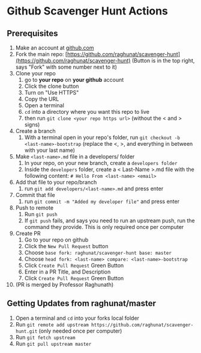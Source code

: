 # Github Scavenger Hunt Actions

## Prerequisites
1. Make an account at [github.com](https://github.com)
2. Fork the main repo: [https://github.com/raghunat/scavenger-hunt](https://github.com/raghunat/scavenger-hunt) (Button is in the top right, says "Fork" with some number next to it)
3. Clone your repo
	1. go to **your repo** on **your github** account
	2. Click the clone button
	3. Turn on "Use HTTPS"
	4. Copy the URL
	5. Open a terminal
	6. `cd` into a directory where you want this repo to live
	7. then run `git clone <your repo https url>` (without the < and > signs)
4. Create a branch
	1. With a terminal open in your repo's folder, run `git checkout -b <last-name>-bootstrap` (replace the <, >, and everything in between with your last name) 
5. Make `<last-name>.md` file in a developers/ folder
	1. In your repo, on your new branch, create a `developers folder`
	2. Inside the `developers` folder, create a < Last-Name >.md file with the following content: `# Hello From <last-name> <email>`
6. Add that file to your repo/branch
	1. run `git add developers/<last-name>.md` and press enter	
7. Commit that file
	1. run `git commit -m "Added my developer file"` and press enter 
8. Push to remote
	1. Run `git push`
	2. If `git push` fails, and says you need to run an upstream push, run the command they provide. This is only required once per computer
9. Create PR
	1. Go to your repo on github
	2. Click the `New Pull Request` button
	3. Choose `base fork: raghunat/scavenger-hunt base: master`
	4. Choose `head fork: <last-name> compare: <last-name>-bootstrap`
	5. Click `Create Pull Request` Green Button
	6. Enter in a PR Title, and Description
	7. Click `Create Pull Request` Green Button
10. (PR is merged by Professor Raghunath)

## Getting Updates from raghunat/master
1. Open a terminal and `cd` into your forks local folder
2. Run `git remote add upstream https://github.com/raghunat/scavenger-hunt.git` (only needed once per computer)
3. Run `git fetch upstream`
4. Run `git pull upstream master`


